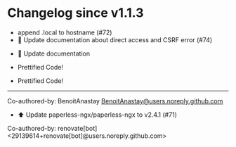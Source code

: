# Changelog since v1.1.3
- append .local to hostname (#72) 
- 📘 Update documentation about direct access and CSRF error (#74)

* 📘 Update documentation

* Prettified Code!

* Prettified Code!

---------

Co-authored-by: BenoitAnastay <BenoitAnastay@users.noreply.github.com> 
- ⬆️ Update paperless-ngx/paperless-ngx to v2.4.1 (#71)

Co-authored-by: renovate[bot] <29139614+renovate[bot]@users.noreply.github.com> 
